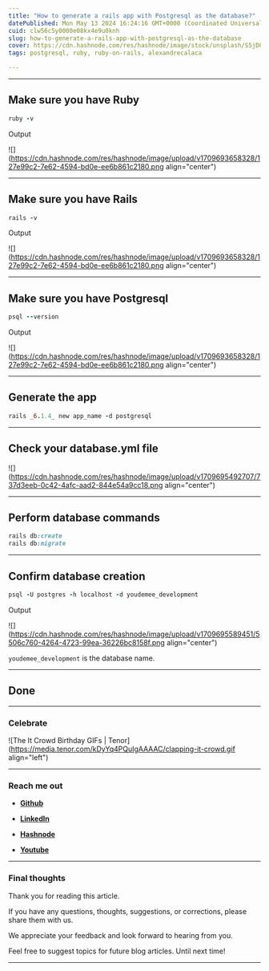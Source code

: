 ```yaml
---
title: "How to generate a rails app with Postgresql as the database?"
datePublished: Mon May 13 2024 16:24:16 GMT+0000 (Coordinated Universal Time)
cuid: clw56c5y0000e08kx4e9u0knh
slug: how-to-generate-a-rails-app-with-postgresql-as-the-database
cover: https://cdn.hashnode.com/res/hashnode/image/stock/unsplash/S5jD0E8DOC0/upload/b36e9f3d5ab2c44f934e340c3b4ae1fc.jpeg
tags: postgresql, ruby, ruby-on-rails, alexandrecalaca

---
```


---

## Make sure you have Ruby

```ruby
ruby -v
```

Output

![](https://cdn.hashnode.com/res/hashnode/image/upload/v1709693658328/127e99c2-7e62-4594-bd0e-ee6b861c2180.png align="center")

---

## Make sure you have Rails

```ruby
rails -v
```

Output

![](https://cdn.hashnode.com/res/hashnode/image/upload/v1709693658328/127e99c2-7e62-4594-bd0e-ee6b861c2180.png align="center")

---

## Make sure you have Postgresql

```ruby
psql --version
```

Output

![](https://cdn.hashnode.com/res/hashnode/image/upload/v1709693658328/127e99c2-7e62-4594-bd0e-ee6b861c2180.png align="center")

---

## Generate the app

```ruby
rails _6.1.4_ new app_name -d postgresql
```

---

## Check your database.yml file

![](https://cdn.hashnode.com/res/hashnode/image/upload/v1709695492707/737d3eeb-0c42-4afc-aad2-844e54a9cc18.png align="center")

---

## Perform database commands

```ruby
rails db:create
rails db:migrate
```

---

## Confirm database creation

```ruby
psql -U postgres -h localhost -d youdemee_development
```

Output

![](https://cdn.hashnode.com/res/hashnode/image/upload/v1709695589451/5506c760-4264-4723-99ea-36226bc8158f.png align="center")

`youdemee_development` is the database name.

---

## **Done**

---

### **Celebrate**

![The It Crowd Birthday GIFs | Tenor](https://media.tenor.com/kDyYq4PQuIgAAAAC/clapping-it-crowd.gif align="left")

---

### Reach me out

* [**Github**](https://github.com/alexcalaca)
    
* [**Linke**](https://linkedin.com/in/alexandrecalacaofficial)[**dIn**](https://github.com/alexcalaca)
    
* [**H**](https://hashnode.com/onboard?next=/@alexandrecalaca)[**ashnode**](https://linkedin.com/in/alexandrecalacaofficial)
    
* [**You**](https://github.com/alexcalaca)[**t**](https://hashnode.com/onboard?next=/@alexandrecalaca)[**u**](https://www.youtube.com/@alexandrecalacaofficial)[**be**](https://linkedin.com/in/alexandrecalacaofficial)
    

---

### Final thoughts

Thank you for reading this article.

If you have any questions, thoughts, suggestions, or corrections, please share them with us.

We appreciate your feedback and look forward to hearing from you.

Feel free to suggest topics for future blog articles. Until next time!

---
